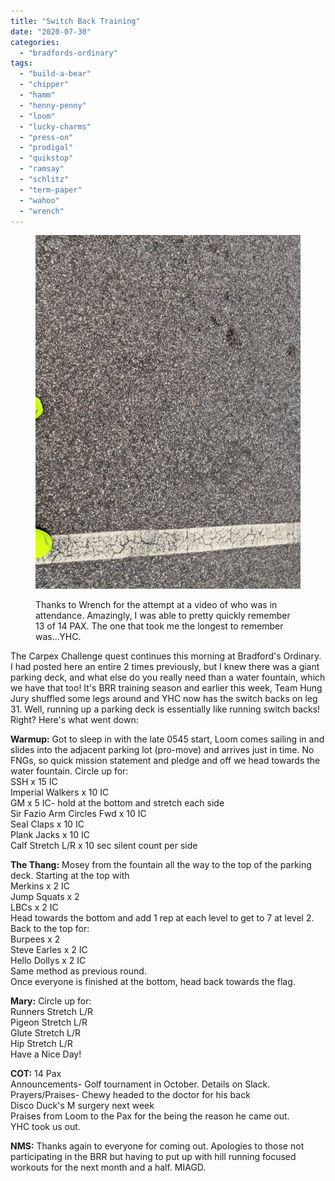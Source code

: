```yaml
---
title: "Switch Back Training"
date: "2020-07-30"
categories: 
  - "bradfords-ordinary"
tags: 
  - "build-a-bear"
  - "chipper"
  - "hamm"
  - "henny-penny"
  - "loom"
  - "lucky-charms"
  - "press-on"
  - "prodigal"
  - "quikstop"
  - "ramsay"
  - "schlitz"
  - "term-paper"
  - "wahoo"
  - "wrench"
---
```


<figure>

![](images/image-1-768x1024.png)

<figcaption>

Thanks to Wrench for the attempt at a video of who was in attendance. Amazingly, I was able to pretty quickly remember 13 of 14 PAX. The one that took me the longest to remember was...YHC.

</figcaption>

</figure>

The Carpex Challenge quest continues this morning at Bradford's Ordinary. I had posted here an entire 2 times previously, but I knew there was a giant parking deck, and what else do you really need than a water fountain, which we have that too! It's BRR training season and earlier this week, Team Hung Jury shuffled some legs around and YHC now has the switch backs on leg 31. Well, running up a parking deck is essentially like running switch backs! Right? Here's what went down:

**Warmup:** Got to sleep in with the late 0545 start, Loom comes sailing in and slides into the adjacent parking lot (pro-move) and arrives just in time. No FNGs, so quick mission statement and pledge and off we head towards the water fountain. Circle up for:  
SSH x 15 IC  
Imperial Walkers x 10 IC  
GM x 5 IC- hold at the bottom and stretch each side  
Sir Fazio Arm Circles Fwd x 10 IC  
Seal Claps x 10 IC  
Plank Jacks x 10 IC  
Calf Stretch L/R x 10 sec silent count per side

**The Thang:** Mosey from the fountain all the way to the top of the parking deck. Starting at the top with  
Merkins x 2 IC  
Jump Squats x 2  
LBCs x 2 IC  
Head towards the bottom and add 1 rep at each level to get to 7 at level 2. Back to the top for:  
Burpees x 2  
Steve Earles x 2 IC  
Hello Dollys x 2 IC  
Same method as previous round.  
Once everyone is finished at the bottom, head back towards the flag.

**Mary:** Circle up for:  
Runners Stretch L/R  
Pigeon Stretch L/R  
Glute Stretch L/R  
Hip Stretch L/R  
Have a Nice Day!

**COT:** 14 Pax  
Announcements- Golf tournament in October. Details on Slack.  
Prayers/Praises- Chewy headed to the doctor for his back  
Disco Duck's M surgery next week  
Praises from Loom to the Pax for the being the reason he came out.  
YHC took us out.

**NMS:** Thanks again to everyone for coming out. Apologies to those not participating in the BRR but having to put up with hill running focused workouts for the next month and a half. MIAGD.
